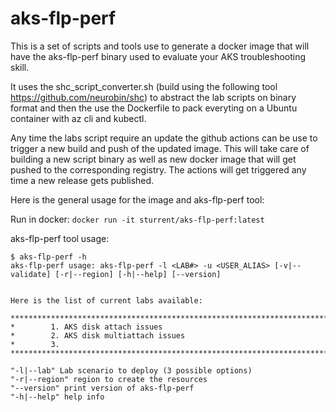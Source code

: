 # aks-flp-perf
This is a set of scripts and tools use to generate a docker image that will have the aks-flp-perf binary used to evaluate your AKS troubleshooting skill.

It uses the shc_script_converter.sh (build using the following tool https://github.com/neurobin/shc) to abstract the lab scripts on binary format and then the use the Dockerfile to pack everyting on a Ubuntu container with az cli and kubectl.

Any time the labs script require an update the github actions can be use to trigger a new build and push of the updated image. This will take care of building a new script binary as well as new docker image that will get pushed to the corresponding registry. The actions will get triggered any time a new release gets published.

Here is the general usage for the image and aks-flp-perf tool:

Run in docker: `docker run -it sturrent/aks-flp-perf:latest`

aks-flp-perf tool usage:
```
$ aks-flp-perf -h
aks-flp-perf usage: aks-flp-perf -l <LAB#> -u <USER_ALIAS> [-v|--validate] [-r|--region] [-h|--help] [--version]


Here is the list of current labs available:

*************************************************************************************
*        1. AKS disk attach issues
*        2. AKS disk multiattach issues
*        3. 
*************************************************************************************

"-l|--lab" Lab scenario to deploy (3 possible options)
"-r|--region" region to create the resources
"--version" print version of aks-flp-perf
"-h|--help" help info
```
